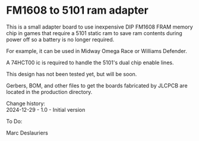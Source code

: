 # FM1608 to 5101 ram adapter

This is a small adapter board to use inexpensive DIP FM1608 FRAM memory
chip in games that require a 5101 static ram to save ram contents during
power off so a battery is no longer required.

For example, it can be used in Midway Omega Race or Williams Defender.

A 74HCT00 ic is required to handle the 5101's dual chip enable lines.

This design has not been tested yet, but will be soon.

Gerbers, BOM, and other files to get the boards fabricated by JLCPCB are
located in the production directory.

Change history:  
2024-12-29 - 1.0 - Initial version  

To Do:  

Marc Deslauriers
